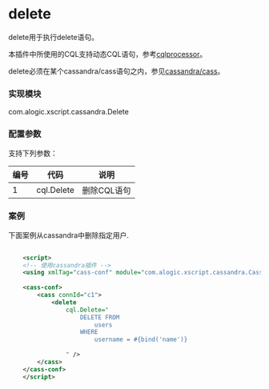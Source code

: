 delete
======
delete用于执行delete语句。

本插件中所使用的CQL支持动态CQL语句，参考[cqlprocessor](Preprocessor.md)。

delete必须在某个cassandra/cass语句之内，参见[cassandra/cass](Conn.md)。

### 实现模块

com.alogic.xscript.cassandra.Delete

### 配置参数

支持下列参数：

| 编号 | 代码 | 说明 |
| ---- | ---- | ---- |
| 1 | cql.Delete | 删除CQL语句 |

### 案例

下面案例从cassandra中删除指定用户.

```xml
 
    <script>
	<!-- 使用cassandra插件 -->
	<using xmlTag="cass-conf" module="com.alogic.xscript.cassandra.CassandraNS" />
		
	<cass-conf>
		<cass connId="c1">	
			<delete 
				cql.Delete="
	 				DELETE FROM
                    	users
                    WHERE 
                    	username = #{bind('name')}
	 				    
	 			" />
		</cass>
	</cass-conf>
    </script>
```


